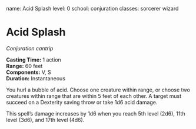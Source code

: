 name: Acid Splash level: 0 school: conjuration classes: sorcerer wizard

# Acid Splash
_Conjuration cantrip_

**Casting Time:** 1 action  
**Range:** 60 feet  
**Components:** V, S  
**Duration:** Instantaneous

You hurl a bubble of acid. Choose one creature within range, or choose two creatures within range that are within 5 feet of each other. A target must succeed on a Dexterity saving throw or take 1d6 acid damage.

This spell’s damage increases by 1d6 when you reach 5th level (2d6), 11th level (3d6), and 17th level (4d6).